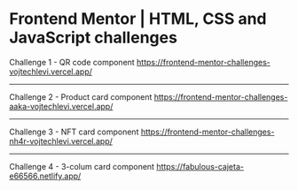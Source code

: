 
# Frontend Mentor | HTML, CSS and JavaScript challenges


Challenge 1 - QR code component
https://frontend-mentor-challenges-vojtechlevi.vercel.app/

<hr>

Challenge 2 - Product card component
https://frontend-mentor-challenges-aaka-vojtechlevi.vercel.app/

<hr>

Challenge 3 - NFT card component
https://frontend-mentor-challenges-nh4r-vojtechlevi.vercel.app/

<hr>

Challenge 4 - 3-colum card component
https://fabulous-cajeta-e66566.netlify.app/
